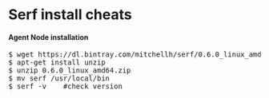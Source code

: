 Serf install cheats
===================

<h4>Agent Node installation</h4>
<pre>
$ wget https://dl.bintray.com/mitchellh/serf/0.6.0_linux_amd64.zip
$ apt-get install unzip
$ unzip 0.6.0_linux_amd64.zip
$ mv serf /usr/local/bin
$ serf -v    #check version
</pre>

